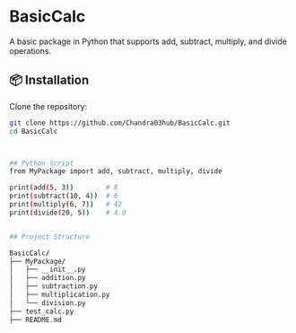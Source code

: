 # BasicCalc

A basic package in Python that supports add, subtract, multiply, and divide operations.

 
## 📦 Installation

Clone the repository:

```bash
git clone https://github.com/Chandra03hub/BasicCalc.git
cd BasicCalc



## Python script
from MyPackage import add, subtract, multiply, divide

print(add(5, 3))        # 8  
print(subtract(10, 4))  # 6  
print(multiply(6, 7))   # 42  
print(divide(20, 5))    # 4.0


## Project Structure

BasicCalc/
├── MyPackage/
│   ├── __init__.py
│   ├── addition.py
│   ├── subtraction.py
│   ├── multiplication.py
│   └── division.py
├── test_calc.py
├── README.md
